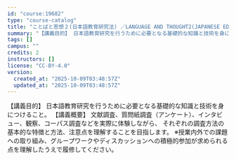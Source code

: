```yaml
---
id: "course:19682"
type: "course-catalog"
title: "ことばと思想２(日本語教育研究法) ／LANGUAGE AND THOUGHT2(JAPANESE EDUCATION RESEARCH METHODOLOGIES)"
summary: "【講義目的】 日本語教育研究を行うために必要となる基礎的な知識と技術を身につけること。 【講義概要】 文献調査、質問紙調査（アンケート）、インタビュー、観察、コーパス調査などを実際に体験しながら、 それぞれの調査方法の基本的な特徴と方法、注…"
tags: []
campus: ""
credits: 2
instructors: []
license: "CC-BY-4.0"
version:
  created_at: "2025-10-09T03:48:57Z"
  updated_at: "2025-10-09T03:48:57Z"
---
```

【講義目的】 日本語教育研究を行うために必要となる基礎的な知識と技術を身につけること。 【講義概要】 文献調査、質問紙調査（アンケート）、インタビュー、観察、コーパス調査などを実際に体験しながら、 それぞれの調査方法の基本的な特徴と方法、注意点を理解することを目指します。 ※授業内外での課題への取り組み、グループワークやディスカッションへの積極的参加が求められる点を理解したうえで履修してください。
